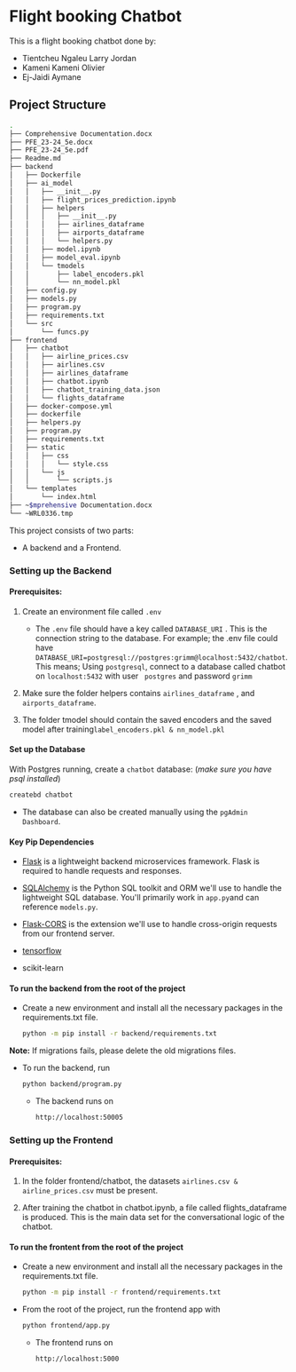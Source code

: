 # Flight booking Chatbot

This is a flight booking chatbot done by:

* Tientcheu Ngaleu Larry Jordan
* Kameni Kameni Olivier
* Ej-Jaidi Aymane

## Project Structure

```bash
.
├── Comprehensive Documentation.docx
├── PFE_23-24_5e.docx
├── PFE_23-24_5e.pdf
├── Readme.md
├── backend
│   ├── Dockerfile
│   ├── ai_model
│   │   ├── __init__.py
│   │   ├── flight_prices_prediction.ipynb
│   │   ├── helpers
│   │   │   ├── __init__.py
│   │   │   ├── airlines_dataframe
│   │   │   ├── airports_dataframe
│   │   │   └── helpers.py
│   │   ├── model.ipynb
│   │   ├── model_eval.ipynb
│   │   └── tmodels
│   │       ├── label_encoders.pkl
│   │       └── nn_model.pkl
│   ├── config.py
│   ├── models.py
│   ├── program.py
│   ├── requirements.txt
│   └── src
│       └── funcs.py
├── frontend
│   ├── chatbot
│   │   ├── airline_prices.csv
│   │   ├── airlines.csv
│   │   ├── airlines_dataframe
│   │   ├── chatbot.ipynb
│   │   ├── chatbot_training_data.json
│   │   └── flights_dataframe
│   ├── docker-compose.yml
│   ├── dockerfile
│   ├── helpers.py
│   ├── program.py
│   ├── requirements.txt
│   ├── static
│   │   ├── css
│   │   │   └── style.css
│   │   └── js
│   │       └── scripts.js
│   └── templates
│       └── index.html
├── ~$mprehensive Documentation.docx
└── ~WRL0336.tmp
```

This project consists of two parts:

* A backend and a Frontend.

### Setting up the Backend

#### Prerequisites:

1. Create an environment file called `.env`
   
   * The `.env` file should have a key called `DATABASE_URI` . This is the connection string to the database. For example; the .env file could have `DATABASE_URI=postgresql://postgres:grimm@localhost:5432/chatbot`. This means; Using `postgresql`, connect to a database called chatbot on `localhost:5432`  with user ` postgres`  and password `grimm`

2. Make sure the folder helpers contains `airlines_dataframe` , and `airports_dataframe`.

3. The folder tmodel should contain the saved encoders and the saved model after training`label_encoders.pkl & nn_model.pkl`

#### Set up the Database

With Postgres running, create a `chatbot` database: (*make sure you have psql installed*)

```bash
createbd chatbot
```

* The database can also be created manually using the `pgAdmin Dashboard`.

#### Key Pip Dependencies

* [Flask](http://flask.pocoo.org/) is a lightweight backend microservices framework. Flask is required to handle requests and responses.

* [SQLAlchemy](https://www.sqlalchemy.org/) is the Python SQL toolkit and ORM we'll use to handle the lightweight SQL database. You'll primarily work in `app.py`and can reference `models.py`.

* [Flask-CORS](https://flask-cors.readthedocs.io/en/latest/#) is the extension we'll use to handle cross-origin requests from our frontend server.

* [tensorflow]()

* scikit-learn

#### **To run the backend from the root of the project**

* Create a new environment and install all the necessary packages in the requirements.txt file.
  
  ```bash
  python -m pip install -r backend/requirements.txt
  ```

**Note:** If migrations fails, please delete the old migrations files.

* To run the backend, run
  
  ```bash
  python backend/program.py
  ```
  
  * The backend runs on
    
    ```bash
    http://localhost:50005
    ```

### Setting up the Frontend

#### Prerequisites:

1. In the folder frontend/chatbot, the datasets `airlines.csv & airline_prices.csv` must be present. 

2. After training the chatbot in chatbot.ipynb, a file called flights_dataframe is produced. This is the main data set for the conversational logic of the chatbot.

#### **To run the frontent from the root of the project**

* Create a new environment and install all the necessary packages in the requirements.txt file.
  
  ```bash
  python -m pip install -r frontend/requirements.txt
  ```

* From the root of the project, run the frontend app with
  
  ```bash
  python frontend/app.py
  ```
  
  * The frontend runs on
    
    ```bash
    http://localhost:5000
    ```


